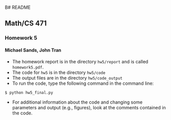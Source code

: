 B# README
## Math/CS 471
### Homework 5
#### Michael Sands, John Tran

- The homework report is in the directory
`hw5/report` and is called `homework5.pdf`.
- The code for `hw5` is in the directory `hw5/code`
- The output files are in the directory `hw5/code_output`  
- To run the code, type the following command in the command line:

```
$ python hw5_final.py
```

- For additional information about the code and changing some
  parameters and output (e.g., figures), look at the comments contained in 
  the code.